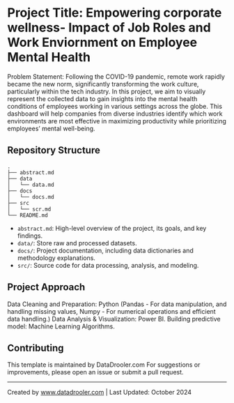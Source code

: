 # Project Title: Empowering corporate wellness- Impact of Job Roles and Work Enviornment on Employee Mental Health

Problem Statement: Following the COVID-19 pandemic, remote work rapidly became the new norm, significantly transforming the work culture, particularly within the tech industry. In this project, we aim to visually represent the collected data to gain insights into the mental health conditions of employees working in various settings across the globe. This dashboard will help companies from diverse industries identify which work environments are most effective in maximizing productivity while prioritizing employees’ mental well-being.

## Repository Structure

```
.
├── abstract.md
├── data
│   └── data.md
├── docs
│   └── docs.md
├── src
│   └── scr.md
└── README.md

```

- `abstract.md`: High-level overview of the project, its goals, and key findings.
- `data/`: Store raw and processed datasets.
- `docs/`: Project documentation, including data dictionaries and methodology explanations.
- `src/`: Source code for data processing, analysis, and modeling.

## Project Approach 

Data Cleaning and Preparation: Python (Pandas - For data manipulation, and handling missing values, Numpy - For numerical operations and efficient data handling.)
Data Analysis & Visualization: Power BI.
Building predictive model: Machine Learning Algorithms. 

## Contributing

This template is maintained by DataDrooler.com 
For suggestions or improvements, please open an issue or submit a pull request.

---
Created by www.datadrooler.com | Last Updated: October 2024
